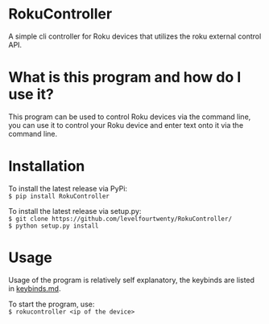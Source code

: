 # RokuController
A simple cli controller for Roku devices that utilizes the roku external control API.

# What is this program and how do I use it?
This program can be used to control Roku devices via the command line, you can use it to control your Roku device and enter text onto it via the command line. 

# Installation

To install the latest release via PyPi:<br />
`$ pip install RokuController`

To install the latest release via setup.py:<br />
 `$ git clone https://github.com/levelfourtwenty/RokuController/` <br /> `$ python setup.py install`
 
 # Usage
 Usage of the program is relatively self explanatory, the keybinds are listed in [keybinds.md](https://github.com/levelfourtwenty/RokuController/blob/main/keybinds.md).
 
 To start the program, use:<br />
 ```$ rokucontroller <ip of the device>```
 
 

 
 






